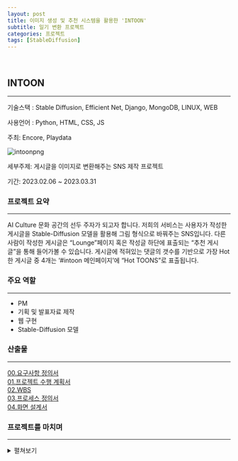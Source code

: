 ```yaml
---
layout: post
title: 이미지 생성 및 추천 시스템을 활용한 'INTOON'
subtitle: 일기 변환 프로젝트
categories: 프로젝트
tags: [StableDiffusion]
---
```

<br>

## INTOON

---

기술스택 : Stable Diffusion, Efficient Net, Django, MongoDB, LINUX, WEB

사용언어 : Python, HTML, CSS, JS

주최: Encore, Playdata


![intoonpng](https://github.com/jeffreytse/jekyll-theme-yat/assets/105966480/adc3c02d-763f-425a-a9f1-65262efa5f28)

세부주제: 게시글을 이미지로 변환해주는 SNS 제작 프로젝트

기간: 2023.02.06 ~ 2023.03.31

### 프로젝트 요약

---

AI Culture 문화 공간의 선두 주자가 되고자 합니다. 저희의 서비스는 사용자가 작성한 게시글을 Stable-Diffusion 모델을 활용해 그림 형식으로 바꿔주는 SNS입니다. 다른 사람이 작성한 게시글은 “Lounge”페이지 혹은 작성글 하단에 표출되는 “추천 게시글”을 통해 들어가볼 수 있습니다. 게시글에 적혀있는 댓글의 갯수를 기반으로 가장 Hot한 게시글 중 4개는 ‘#intoon 메인페이지’에 “Hot TOONS”로 표출됩니다.

### 주요 역할

---

- PM
- 기획 및 발표자료 제작
- 웹 구현
- Stable-Diffusion 모델

### 산출물

---

[00.요구사항 정의서](https://drive.google.com/drive/folders/13J7aLt_1NRZUQAXyzAghcbSUUVyCH-J4?usp=sharing)<br>
[01.프로젝트 수행 계획서](https://drive.google.com/drive/folders/13J7aLt_1NRZUQAXyzAghcbSUUVyCH-J4?usp=sharing)<br>
[02.WBS](https://drive.google.com/drive/folders/13J7aLt_1NRZUQAXyzAghcbSUUVyCH-J4?usp=sharing)<br>
[03.프로세스 정의서](https://drive.google.com/drive/folders/13J7aLt_1NRZUQAXyzAghcbSUUVyCH-J4?usp=sharing)<br>
[04.화면 설계서](https://drive.google.com/drive/folders/13J7aLt_1NRZUQAXyzAghcbSUUVyCH-J4?usp=sharing)

### 프로젝트를 마치며

---
<details>
<summary>펼쳐보기</summary>

1. 생성 모델에 관한 관심을 가지게 되었습니다.
   - '오늘의 하루를 그림으로 그려주는 서비스를 만들면 어떨까?'라는 생각에서 프로젝트를 시작하게 되었습니다.
   NLP만 다뤘던 터라 비전분야가 어색하기도 했지만, 서비스를 위해 자료조사를 하면서 다양한 생성 모델을 접할 수 있었습니다.
   - 인코더 부분과 관련된 LM에는 CLIP이나 T5와 같은 언어 모델, Denoising을 위한 U-net, 이미지 해상도를 위한 VAE 등 Stable Diffusion 모델의 안을 깊게 뜯어 볼 수 있었습니다.
   - Diffusion 계열의 모델 외에도 GAN, VAE, Flow-based 모델들 생성 모델의 역사를 천천히 보면서, 자연어 생성 뿐만 아니라 이미지 생성 분야에도 흥미를 가질 수 있었습니다.
   
   <br>
   
2. End to End로 데이터 수집부터 서비스로까지의 일련의 과정에 대해 깊게 고민할 수 있었습니다.
   - 이 분야를 공부하다 보면, 모델의 원리나 문제에만 집중하게 되곤 합니다.
   - 하지만 결국에 우리는 이러한 기술을 사용하여 서비스로 만들어 소비자에게 경험을 제공합니다.
   - 이러한 관점에서 모델에 대한 이해 뿐만 아니라, 소비자들의 사용경험에 대해서도 어떻게 설계해야 만족감이 올라 갈 수 있을지 팀원들과 회의하며, 의견 대립도 많았지만 조율 과정을 통해 하나의 의견으로 모을 수 있었습니다.

3. 갈 길이 멀구나
   - 프로젝트를 하는 당시 ChatGPT가 등장하고, 이외에도 다양한 생성모델들과 관련된 연구가 등장했습니다.
   - NLP라는 우물 안에 갖혀있던 저의 좁았던 시야를 넓힐 수 있는 좋은 기회였고, 오히려 더 나은 기술들이 있다는 것이 즐겁습니다.
   - 왜냐하면 앞으로 계속 발전해나갈 수 있다는 것에 자극을 받았고, 더 열심히 공부하면서 흐름을 읽어야 겠다라고 생각했습니다.


### 프로젝트 완료 보고서


[프로젝트 완료 보고서](https://drive.google.com/drive/folders/1foW0dReE6zER7ch_kwGG81hyKW7Ee3fP?usp=sharing)

### 세부내용

---

자세한 내용은 프로젝트 완료 보고서를 참조해주세요.

## 1. 프로젝트 개요

AI의 기술이 계속해서 발전함에 따라 AI는 점차 우리의 삶에 밀접해 오고 있다.
    
실제로 글로벌 시장조사 기관인 글로벌 마켓 인사이츠(GMI)는 22년 1일(현지시간) 보고서를 통해 AI 기술 시장이 2032년까지 1800억달러(약 255조2220억원) 규모로 성장할 것이라고 발표했다.
    
[[그림 1-1] GMI 2032년 AI기술 시장 전망](https://lh6.googleusercontent.com/6ry6vqD5-v_jySCxoHI8KsXPxsq1IKisdV9tNKshp2z5w4bMufyFgEYVPrIicXRuhEJjJWyet5QiHb58bkOffGQvohtb8wRhYK4LmEWjkXaozp39vqxrHFwaT-XdtpFyc5ulsv9l7SKlgjZRPSoL31w)
    
[그림 1-1] GMI 2032년 AI기술 시장 전망
    
AI의 성장이 지속되는 이유는 거시적으로 보면 간단하다.
    
국가별로 AI 전략을 발표하고 기업은 정부의 방향성을 토대로 시장 공략 방향성을 잡고 투자하기 때문에 자연스럽게 시장 또한 활성화되고 성장한다.
    
이 모든 인과율적인 관계는 결국 그 안에서 살아가는 사람들에게 영향을 끼친다.
    
가장 쉽게 느낄 수 있는 부분은 새로운 환경에 적응하며 살아가는 사람들이 새로운 문화를 형성하는 것이다.
    
예를 들어 전시회의 AI 큐레이터, 개인 맞춤형 음악 추천 서비스, AI 상담사 등 우리의 일상에서 쉽게 찾아 볼 수 있는 서비스이다. 또한, 최근 일어난 Chat GPT 열풍은 일반 사용자들 또한  AI 기술력의 현 주소를 직접 경험했다고 해도 과언이 아니다.
    
이러한 현상은 AI와 인간이 공존하는 시대에서 살아가는 사람들은 삶의 방식이 변화될 것이고 이에 따라 새로운 문화가 생겨날 것이라는 점을 뒷받침하는 중요한 근거이다.
    
우리는기술과 공존하는 삶을 살아가는 이들에게 문화공간 서비스를 제공한다.
    
유저는 우리의 서비스 안에서 서로 소통하며, 새로운 문화를 창조하고, 공유하며 기록할 수 있다.
    
“ Create your life in AI Culture”
    
우리의 서비스에서 당신의 삶을 창작하길 바란다.

## 2. 프로젝트 주제 선정 배경

### **2.1 프로젝트 주제 선정**

**2.1.1 후보 프로젝트 주제 선정**
    
프로젝트 착수에 앞서, 어떤 분야와 주제를 배경으로 프로젝트를 진행할 것인지에 대한 결정이 필요했다.
    
프로젝트 주제를 선정하기 위해 다음과 같은 과정을 거쳤다.
    
1. 구성원 개개인의 흥미를 유발시킬 수 있는 아이디어를 받기
2. 아이디어 중에 현실성, 경쟁력, 구현가능성, 참신성 등을 고려해 3가지로 축약하기
3. voting을 통해 수행할 프로젝트 주제 선정
    
레인스토밍을 거친 아이디어 회의에서는 다음과 같은 아이디어가 나왔다.
    
- 날씨 & 이산화탄소 관련([https://www.co2.earth/](https://www.co2.earth/)) 프로젝트
- 직업 선호도 변화 & 회사가 원하는 직업 파악하기
- 최신 음악은 뜰 것인가 & 음원 만들어주는 프로젝트
- 실버 & 의료 분야 프로젝트
- 재난문자인지 아닌지에 대한 트위터 분류하기
- 한국어 문서에서 추출요약, 생성요약문 도출하기
- 뉴스 팩트 체크하기
- 여행지 추천 및 경비 예측
- 일기를 활용한 감성 다중 분류 및 출판
    
**2.1.2 프로젝트별 점수 부여**
    
위에 나열된 주제를 바탕으로 어떤 주제가 합당한지 판단하기 위해 점수를 부여했다.
    
각 항목 별로 ★★★은 2개의 주제에만, ★★는 3개의 주제에만 부여할 수 있도록 제한했다.
    
| 번호 | 주제 | 흥미 | 참신함 | 필요성 | 대중성 | 수익성 | 난이도 | 총점 |
| --- | --- | --- | --- | --- | --- | --- | --- | --- |
| 1 | 일기 및 출판 | ★★★ | ★★★ | ★★ | ★★★ | ★★★ | ★★ | 16 |
| 2 | 직업 선호도 | ★★ | ★★ | ★★ | ★★ | ★★★ | ★★★ | 14 |
| 3 | 이산화탄소 관련 | ★★ | ★★★ | ★★★ | ★ | ★ | ★★★ | 13 |
| 4 | 실버 & 의료분야 | ★ | ★ | ★★★ | ★★ | ★★ | ★★ | 11 |
| 5 | 여행지 추천 | ★★★ | ★ | ★ | ★★★ | ★★ | ★ | 11 |
| 6 | 음원 제작 | ★★ | ★★ | ★ | ★ | ★★ | ★ | 9 |
| 7 | 재난 트윗분류 | ★ | ★ | ★★ | ★★ | ★ | ★ | 8 |
| 8 | 뉴스 팩트체크 | ★ | ★★ | ★★ | ★ | ★ | ★ | 8 |
| 9 | 한국어문서 추출 | ★ | ★ | ★ | ★ | ★ | ★★ | 7 |
    
점수기반으로 3위까지 뽑아보니 이산화탄소 관련 프로젝트, 직업 선호도 관련 프로젝트, 일기 및 출판관련 프로젝트를 후보로 올라왔으며, 투표 결과  “일기 및 출판 관련 프로젝트”로 결정됐다.
    
주제 결정 이후 SNS 형식으로 진행해보자는 아이디어 등의 옵션이 추가됐고, 최종 주제는 다음과 같다.
    
<aside>
📌 **게시글을 이미지로 변환해주는 SNS 제작 프로젝트**
    
</aside>
    
### **2.2 시장 현황 분석**
    
**2.2.1 생성 모델 분야란**
    
저희 서비스에서는 생성 모델이 사용된다. 생성 모델 분야란 인공지능 분야에서 생성 모델(Generative Model)을 이용하여 새로운 데이터를 생성하거나 변환하는 기술이다. 이러한 생성 모델은 학습 데이터에서 패턴을 추출하고, 이를 기반으로 새로운 데이터를 생성한다. 예를 들어, 이미지 생성 모델을 사용하면 학습한 이미지에서 특정 패턴을 추출하여 이를 기반으로 새로운 이미지를 생성할 수 있다. 이러한 기술은 딥페이크(Deepfake)나 캐릭터 생성 등 다양한 분야에서 활용되고 있다.
    
**Generative AI는 인간의 창의성을 대체하거나 보완하는데 사용될 수 있다**. 예를 들어, 음악 생성 모델을 사용하여 새로운 음악을 만들거나, 자연어 생성 모델을 사용하여 새로운 문장을 만들어낼 수 있다.
    
[대표적인 생성 AI 모델]
    
| GAN(Generative Adversarial Networks) | AE (Auto-Encoder) | VAE (Variational Auto-Encoder) |
| --- | --- | --- |
| 서로 대립하는 두 개의 인공신경망이 경쟁적으로 학습하면서 새로운 데이터를 생성하는 방법이다. | 입력 데이터로부터 특징을 추출하는 네트워크로, 인코더와 디코더로 구성되어 있다. 인코더는 입력된 데이터를 저차원의 잠재 공간인 Latent-Vector로 압축하고, 디코더는 이 잠재 공간의 벡터를 다시 원래의 고차원 데이터로 압축해제하며 이미지를 재생산한다. | 기존 오토인코더는 고정된 저차원 잠재 공간에서 데이터를 재구성하는데 비해, 변이 오토인코더는 저차원 잠재 공간에서 무작위로 샘플링된 벡터를 이용해 데이터를 생성하며, 이를 통해 더욱 다양하고 풍부한 이미지를 생성할 수 있다. |
    
**2.2.2 생성 모델 시장 현황 분석**
    
가트너가 [‘Hype Cycle for Emerging,2022](https://www.databricks.com/resources/ebook/hype-cycle-for-data-management?utm_medium=paid+search&utm_source=google&utm_campaign=17489634230&utm_adgroup=144306245889&utm_content=ebook&utm_offer=hype-cycle-for-data-management&utm_ad=643981136628&utm_term=hype%20cycle%202022&gclid=Cj0KCQjw8e-gBhD0ARIsAJiDsaWiE8edfd5XdNd1noQw7FZcjs7qbeZmUApivQUWs3hxnWBeBxRcrvoaArifEALw_wcB)’ 보고서를 발표하며, AI 자동화 및 가속화가 중요한 화두이며, 이를 위해 주목해야할 기술로 Generative AI(생성형 AI) 모델을 선정했다. 또한 OpenAI 의 GPT-3 (텍스트), DALL-E 및 Midjourney (텍스트 – 이미지), Google의 LaMDA (대화형) 등 이미 우리 주변에서 접할 수있는 이미 LLM (Large Language Models) 및 제너레이티브 ML 도구의 발전은 그 규모와 정교함이 매년 평균 10배씩 증가하고 있다. 그 결과 AI 가 만들어내는 다양한 멀티미디어 및 컨텐츠의 수준의 사람이 만들어 내는 그것과 동일한 수준에 이르렀다고 평가하는 벤치마크들이 속속들이 등장하고 있다.
    
![[그림 2-1] 생성 모델 벤치마크 성능 향상](https://d33wubrfki0l68.cloudfront.net/f6f27db0afd0ac13867aca5f56326802e6d84a8b/72a92/assets/uploads/legacy-site/n/nearing-human-baselines-across-generative-modalities-generative-ai-atlas-image.png)

[그림 2-1] 생성 모델 벤치마크 성능 향상
    
![[그림 2-2] 다양한 생성 모델 API 출시](https://d33wubrfki0l68.cloudfront.net/00d511c05ca03c7042cd89a26ff444464d01b8ea/2cdc0/assets/uploads/legacy-site/a/access-to-private-apis-and-open-source-models-drive-progress-for-generative-ml-generative-ai-atlas-image.png)
    
[그림 2-2] 다양한 생성 모델 API 출시
    
이에 따라 **국내 뿐만 아니라 해외 기업들 또한 생성 모델을 이용한 다양한 서비스를 출시하고 있으며, 사용자가 급격하게 증가하는 추세를 보인다.**
    
| 업체명 | 차별점 | 유사점 | 특징 |
| --- | --- | --- | --- |
| 카카오 브레인 | 이미지 편집 및 변환 | 이미지 생성 | 국내 대기업 모델, 모바일 앱 |
| 셔터스톡 | 유료, SNS기능 없음 | 이미지 생성 | 외국 기업, DALL-E 사용 |
| 핀터레스트 | 이미지 업로드 | SNS 기능 | 외국 기업 |
| 구글 | 이미지 마스킹 | 이미지 생성 | 외국 기업 |
| 산돌 | 이미지 인페이팅 | 이미지 생성 | 국내 기업 |
    
**2.2.3 소비자 분석**
    
과거에는 소비자가 단순히 제공된 제품이나 서비스를 이용하는 이용자로 여겨졌다. 그러나, 최근의 경향은 소비자가 더 이상 이용자가 아니라 프로슈머로 간주된다. 이는 소비자가 단순히 제공된 제품이나 서비스를 이용하는 것이 아니라, 직접 참여하여 제품이나 서비스를 만들고 제공하는 제조자의 역할도 수행하는 것을 의미하며, 이를 프로슈머라 지칭한다. 따라서, 프로슈머는 소비자로서 제품이나 서비스를 구매하는 것뿐만 아니라, 직접 참여하여 제품이나 서비스를 만들고 공유하는 역할을 수행한다.
    
생성 모델과 프로슈머의 연관성은, 프로슈머들이 생성 모델을 활용하여 새로운 제품이나 서비스를 만들어낼 수 있다는 점에 있다. 생성 모델을 사용하면, 프로슈머들은 학습된 모델을 이용하여 다양한 새로운 창조물을을 만들어낼 수 있다. 예를 들어, 이미지 생성 모델을 사용하면, 프로슈머들은 학습된 모델을 이용하여 새로운 디자인, 예술작품, 게임 캐릭터 등 다양한 작품을 만들어낼 수 있다.
    
또한, 생성 모델은 프로슈머들이 개인적으로 데이터를 수집하여 자신만의 모델을 학습시킬 수 있는 환경을 제공하므로, 더욱 참여도가 높은 창작 활동을 수행할 수 있게 한다. 이러한 방식으로, 생성 모델은 프로슈머들이 참여할 수 있는 창작 활동의 기회를 넓히고, 새로운 창작물을 만들어 내는데 도움을 준다.
    
따라서, **프로슈머의 창의성과 참여도 높은 특성은 생성 모델이 성장할 수 있는 좋은 기반을 제공**하며, 더욱 다양하고 정교한 데이터를 학습하게 하여, 생성 모델의 성능을 지속적으로 개선하며 **함께 성장할 수 있다.**
    
## 3. 기대효과
     
#INTOON 서비스의 첫 발걸음은 다음과 같다.
    
<aside>
📌 2030세대를 위한 이미지 생성 서비스 및 공유 플랫폼 서비스를 제공하는 것
    
</aside>
    
1. 사용자는 해당 서비스를 이용해 최신 이미지 생성 모델인 stable diffusion을 자유롭게 사용할 수 있다.
2. 사용자들은 직접 목적성에 맞게 이미지를 생성하고 소통을 함으로써 다양한 카테고리의 소통 공간이 생길거라 예상한다.
3. 사용자가 창조한 창작물을 공유하고 자랑하고 싶은 사람들에게는 독창성을 보장한다.
</details>